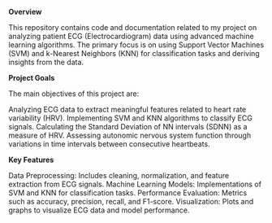 **Overview**

This repository contains code and documentation related to my project on analyzing patient ECG (Electrocardiogram) data using advanced machine learning algorithms. The primary focus is on using Support Vector Machines (SVM) and k-Nearest Neighbors (KNN) for classification tasks and deriving insights from the data.

**Project Goals**

The main objectives of this project are:

Analyzing ECG data to extract meaningful features related to heart rate variability (HRV).
Implementing SVM and KNN algorithms to classify ECG signals.
Calculating the Standard Deviation of NN intervals (SDNN) as a measure of HRV.
Assessing autonomic nervous system function through variations in time intervals between consecutive heartbeats.

**Key Features**

Data Preprocessing: Includes cleaning, normalization, and feature extraction from ECG signals.
Machine Learning Models: Implementations of SVM and KNN for classification tasks.
Performance Evaluation: Metrics such as accuracy, precision, recall, and F1-score.
Visualization: Plots and graphs to visualize ECG data and model performance.
